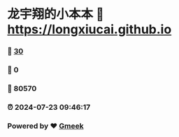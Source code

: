 # 龙宇翔的小本本 :link: https://longxiucai.github.io 
### :page_facing_up: [30](https://longxiucai.github.io/tag.html) 
### :speech_balloon: 0 
### :hibiscus: 80570 
### :alarm_clock: 2024-07-23 09:46:17 
### Powered by :heart: [Gmeek](https://github.com/Meekdai/Gmeek)
